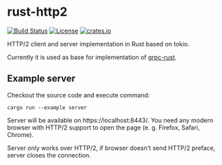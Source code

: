 # rust-http2

<!-- https://travis-ci.org/stepancheg/rust-http2.png -->
[![Build Status](https://img.shields.io/travis/stepancheg/rust-http2.svg)](https://travis-ci.org/stepancheg/rust-http2)
[![License](https://img.shields.io/crates/l/httpbis.svg)](https://github.com/stepancheg/rust-http2/blob/master/LICENSE.txt)
[![crates.io](https://img.shields.io/crates/v/httpbis.svg)](https://crates.io/crates/httpbis) 

HTTP/2 client and server implementation in Rust based on tokio.

Currently it is used as base for implementation of [grpc-rust](https://github.com/stepancheg/grpc-rust).

## Example server

Checkout the source code and execute command:

```
cargo run --example server
```

Server will be available on https://localhost:8443/.
You need any modern browser with HTTP/2 support to open the page (e. g. Firefox, Safari, Chrome).

Server only works over HTTP/2, if browser doesn't send HTTP/2 preface, server closes the connection.
